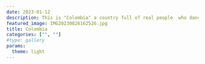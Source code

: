 ```yaml
---
date: 2023-01-12
description: This is "Colombia" a country full of real people  who dance, eat and party... Chimba! 
featured_image: IMG20230826162526.jpg
title: Colombia
categories: ["", ""]
#type: gallery
params:
  theme: light
---
```

